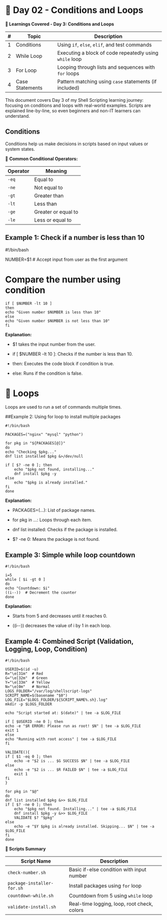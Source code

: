 
# 📅 Day 02 - Conditions and Loops

**📘 Learnings Covered - Day 3: Conditions and Loops**

| # |     Topic       |                   Description                           |
| - | --------------- | ------------------------------------------------------- |
| 1 | Conditions      | Using `if`, `else`, `elif`, and test commands           |
| 2 | While Loop      | Executing a block of code repeatedly using `while` loop |
| 3 | For Loop        | Looping through lists and sequences with `for` loops    |
| 4 | Case Statements | Pattern matching using `case` statements (if included)  |

This document covers Day 3 of my Shell Scripting learning journey: focusing on conditions and loops with real-world examples. Scripts are explained line-by-line, so even beginners and non-IT learners can understand.

## Conditions

Conditions help us make decisions in scripts based on input values or system states.

🔹 **Common Conditional Operators:**

| Operator |       Meaning       |
| -------- | ------------------- |
| `-eq`    | Equal to            |
| `-ne`    | Not equal to        |
| `-gt`    | Greater than        |
| `-lt`    | Less than           |
| `-ge`    | Greater or equal to |
| `-le`    | Less or equal to    |

## Example 1: Check if a number is less than 10

#!/bin/bash

NUMBER=$1  # Accept input from user as the first argument

# Compare the number using condition

    if [ $NUMBER -lt 10 ]
    then
    echo "Given number $NUMBER is less than 10"
    else
    echo "Given number $NUMBER is not less than 10"
    fi

    
**Explanation:**

- $1 takes the input number from the user.

- if [ $NUMBER -lt 10 ]: Checks if the number is less than 10.

- then: Executes the code block if condition is true.

- else: Runs if the condition is false.


# 🔁 Loops

Loops are used to run a set of commands multiple times.

##Example 2: Using for loop to install multiple packages


    #!/bin/bash

    PACKAGES=("nginx" "mysql" "python")

    for pkg in "${PACKAGES[@]}"
    do
    echo "Checking $pkg..."
    dnf list installed $pkg &>/dev/null

    if [ $? -ne 0 ]; then
        echo "$pkg not found, installing..."
        dnf install $pkg -y
    else
        echo "$pkg is already installed."
    fi
    done


**Explanation:**

- PACKAGES=(...): List of package names.

- for pkg in ...: Loops through each item.

- dnf list installed: Checks if the package is installed.

- $? -ne 0: Means the package is not found.


## Example 3: Simple while loop countdown

    #!/bin/bash

    i=5
    while [ $i -gt 0 ]
    do
    echo "Countdown: $i"
    ((i--))  # Decrement the counter
    done


**Explanation:**

- Starts from 5 and decreases until it reaches 0.

- ((i--)) decreases the value of i by 1 in each loop.


## Example 4: Combined Script (Validation, Logging, Loop, Condition)
    #!/bin/bash

    USERID=$(id -u)
    R="\e[31m"  # Red
    G="\e[32m"  # Green
    Y="\e[33m"  # Yellow
    N="\e[0m"   # Normal
    LOGS_FOLDER="/var/log/shellscript-logs"
    SCRIPT_NAME=$(basename "$0")
    LOG_FILE="$LOGS_FOLDER/${SCRIPT_NAME%.sh}.log"
    mkdir -p $LOGS_FOLDER

    echo "Script started at: $(date)" | tee -a $LOG_FILE

    if [ $USERID -ne 0 ]; then
    echo -e "$R ERROR: Please run as root! $N" | tee -a $LOG_FILE
    exit 1
    else
    echo "Running with root access" | tee -a $LOG_FILE
    fi

    VALIDATE(){
    if [ $1 -eq 0 ]; then
        echo -e "$2 is ... $G SUCCESS $N" | tee -a $LOG_FILE
    else
        echo -e "$2 is ... $R FAILED $N" | tee -a $LOG_FILE
        exit 1
    fi
    }

    for pkg in "$@"
    do
    dnf list installed $pkg &>> $LOG_FILE
    if [ $? -ne 0 ]; then
        echo "$pkg not found. Installing..." | tee -a $LOG_FILE
        dnf install $pkg -y &>> $LOG_FILE
        VALIDATE $? "$pkg"
    else
        echo -e "$Y $pkg is already installed. Skipping... $N" | tee -a $LOG_FILE
    fi
    done



**📁 Scripts Summary**

|        Script Name         |                Description                  |
| -------------------------- | ------------------------------------------- |
| `check-number.sh`          | Basic if-else condition with input number   |
| `package-installer-for.sh` | Install packages using `for` loop           |
| `countdown-while.sh`       | Countdown from 5 using `while` loop         |
| `validate-install.sh`      | Real-time logging, loop, root check, colors |









